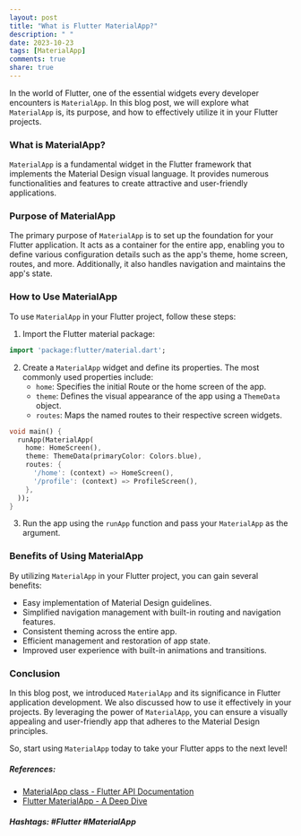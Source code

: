 ```yaml
---
layout: post
title: "What is Flutter MaterialApp?"
description: " "
date: 2023-10-23
tags: [MaterialApp]
comments: true
share: true
---
```


In the world of Flutter, one of the essential widgets every developer encounters is `MaterialApp`. In this blog post, we will explore what `MaterialApp` is, its purpose, and how to effectively utilize it in your Flutter projects.

### What is MaterialApp?

`MaterialApp` is a fundamental widget in the Flutter framework that implements the Material Design visual language. It provides numerous functionalities and features to create attractive and user-friendly applications.

### Purpose of MaterialApp

The primary purpose of `MaterialApp` is to set up the foundation for your Flutter application. It acts as a container for the entire app, enabling you to define various configuration details such as the app's theme, home screen, routes, and more. Additionally, it also handles navigation and maintains the app's state.

### How to Use MaterialApp

To use `MaterialApp` in your Flutter project, follow these steps:

1. Import the Flutter material package:
```dart
import 'package:flutter/material.dart';
```
2. Create a `MaterialApp` widget and define its properties. The most commonly used properties include:
   - `home`: Specifies the initial Route or the home screen of the app.
   - `theme`: Defines the visual appearance of the app using a `ThemeData` object.
   - `routes`: Maps the named routes to their respective screen widgets.
```dart
void main() {
  runApp(MaterialApp(
    home: HomeScreen(),
    theme: ThemeData(primaryColor: Colors.blue),
    routes: {
      '/home': (context) => HomeScreen(),
      '/profile': (context) => ProfileScreen(),
    },
  ));
}
```
3. Run the app using the `runApp` function and pass your `MaterialApp` as the argument.

### Benefits of Using MaterialApp

By utilizing `MaterialApp` in your Flutter project, you can gain several benefits:

- Easy implementation of Material Design guidelines.
- Simplified navigation management with built-in routing and navigation features.
- Consistent theming across the entire app.
- Efficient management and restoration of app state.
- Improved user experience with built-in animations and transitions.

### Conclusion

In this blog post, we introduced `MaterialApp` and its significance in Flutter application development. We also discussed how to use it effectively in your projects. By leveraging the power of `MaterialApp`, you can ensure a visually appealing and user-friendly app that adheres to the Material Design principles.

So, start using `MaterialApp` today to take your Flutter apps to the next level!

##### References:
- [MaterialApp class - Flutter API Documentation](https://api.flutter.dev/flutter/material/MaterialApp-class.html)
- [Flutter MaterialApp - A Deep Dive](https://www.kindacode.com/article/flutter-materialapp-a-deep-dive/)  

##### Hashtags: #Flutter #MaterialApp